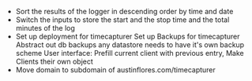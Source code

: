 + Sort the results of the logger in descending order by time and date
+ Switch the inputs to store the start and the stop time and the total minutes of the log
+ Set up deployment for timecapturer
Set up Backups for timecapturer
Abstract out db backups any datastore needs to have it's own backup scheme
User interface:
  Prefill current client with previous entry,
  Make Clients their own object
+  Move domain to subdomain of austinflores.com/timecapturer


